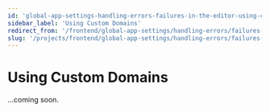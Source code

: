 ```yaml
---
id: 'global-app-settings-handling-errors-failures-in-the-editor-using-custom-domains'
sidebar_label: 'Using Custom Domains'
redirect_from: '/frontend/global-app-settings/handling-errors/failures-in-the-editor/using-custom-domains'
slug: '/projects/frontend/global-app-settings/handling-errors/failures-in-the-editor/using-custom-domains'
---
```


# Using Custom Domains

...coming soon.
